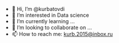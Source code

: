 - 👋 Hi, I’m @kurbatovdi
- 👀 I’m interested in Data science
- 🌱 I’m currently learning ...
- 💞️ I’m looking to collaborate on ...
- 📫 How to reach me: kurb.2015@inbox.ru 

<!---
kurbatovdi/kurbatovdi is a ✨ special ✨ repository because its `README.md` (this file) appears on your GitHub profile.
You can click the Preview link to take a look at your changes.
--->
